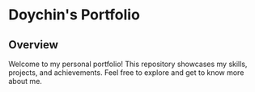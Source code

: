 # Doychin's Portfolio

## Overview

Welcome to my personal portfolio! This repository showcases my skills, projects, and achievements. Feel free to explore and get to know more about me.


